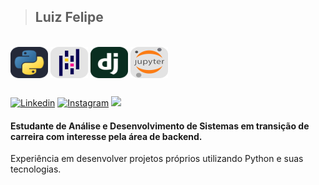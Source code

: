 >## Luiz Felipe

<div style="display: inline_block"><br>
  <img align="center" alt="GripkaPython" height="50" width="60" src="https://github.com/tandpfun/skill-icons/blob/main/icons/Python-Dark.svg">
  <img align="center" alt="GripkaPandas" height="50" width="60" src="https://github.com/gripka/icones_skill/blob/main/icones/Pandas.svg">
  <img align="center" alt="GripkaDjango" height="50" width="60" src="https://github.com/gripka/icones_skill/blob/main/icones/Django.svg">
  <img align="center" alt="GripkaJupyter" height="50" width="60" src="https://github.com/gripka/icones_skill/blob/main/icones/Jupyter.svg">
  
</div>

  ##

[![Linkedin](https://img.shields.io/badge/LinkedIn-0077B5?style=for-the-badge&logo=linkedin&logoColor=white)]([https://www.linkedin.com/in/luiz-felipe-machado-athayde-0a1172264/)
[![Instagram](https://img.shields.io/badge/Instagram-E4405F?style=for-the-badge&logo=instagram&logoColor=white)](https://www.instagram.com/luiz__athayde/)
<a href = "luizmachadoathayde@gmail.com"><img src="https://img.shields.io/badge/-Gmail-%23333?style=for-the-badge&logo=gmail&logoColor=white" target="_blank"></a>
#### Estudante de Análise e Desenvolvimento de Sistemas em transição de carreira com interesse pela área de backend. 

Experiência em desenvolver projetos próprios utilizando Python e suas tecnologias.

